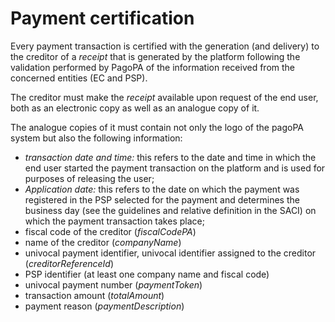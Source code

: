 # Payment certification

Every payment transaction is certified with the generation (and delivery) to the creditor of a _receipt_ that is generated by the platform following the validation performed by PagoPA of the information received from the concerned entities (EC and PSP).

The creditor must make the _receipt_ available upon request of the end user, both as an electronic copy as well as an analogue copy of it.

The analogue copies of it must contain not only the logo of the pagoPA system but also the following information:

* _transaction date and time:_ this refers to the date and time in which the end user started the payment transaction on the platform and is used for purposes of releasing the user;
* _Application date:_ this refers to the date on which the payment was registered in the PSP selected for the payment and determines the business day (see the guidelines and relative definition in the SACI) on which the payment transaction takes place;
* fiscal code of the creditor (_fiscalCodePA_)
* name of the creditor (_companyName_)
* univocal payment identifier, univocal identifier assigned to the creditor (_creditorReferenceId_)
* PSP identifier (at least one company name and fiscal code)
* univocal payment number (_paymentToken_)
* transaction amount (_totalAmount_)
* payment reason (_paymentDescription_)
